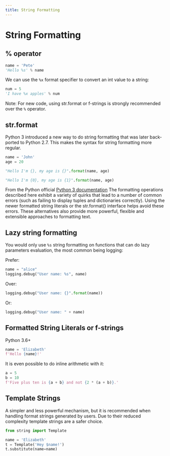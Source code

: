 ```yaml
---
title: String Formatting
---
```


# String Formatting

## % operator

```python
name = 'Pete'
'Hello %s' % name
```

We can use the `%x` format specifier to convert an int value to a string:

```python
num = 5
'I have %x apples' % num
```

Note: For new code, using str.format or f-strings is strongly recommended over the `%` operator.

## str.format

Python 3 introduced a new way to do string formatting that was later back-ported to Python 2.7. This makes the syntax for string formatting more regular.

```python
name = 'John'
age = 20

"Hello I'm {}, my age is {}".format(name, age)
```

```python
"Hello I'm {0}, my age is {1}".format(name, age)
```

<base-disclaimer>
  <base-disclaimer-title>
    From the Python official <a href="https://docs.python.org/3/library/stdtypes.html?highlight=sprintf#printf-style-string-formatting">Python 3 documentation</a>
  </base-disclaimer-title>
  <base-disclaimer-content>
    The formatting operations described here exhibit a variety of quirks that lead to a number of common errors (such as failing to display tuples and dictionaries correctly). Using the newer formatted string literals or the str.format() interface helps avoid these errors. These alternatives also provide more powerful, flexible and extensible approaches to formatting text.
  </base-disclaimer-content>
</base-disclaimer>

## Lazy string formatting

You would only use `%s` string formatting on functions that can do lazy parameters evaluation,
the most common being logging:

Prefer:

```python
name = "alice"
logging.debug("User name: %s", name)
```

Over:

```python
logging.debug("User name: {}".format(name))
```

Or:

```python
logging.debug("User name: " + name)
```

## Formatted String Literals or f-strings

Python 3.6+

```python
name = 'Elizabeth'
f'Hello {name}!'
```

It is even possible to do inline arithmetic with it:

```python
a = 5
b = 10
f'Five plus ten is {a + b} and not {2 * (a + b)}.'
```

## Template Strings

A simpler and less powerful mechanism, but it is recommended when handling format strings generated by users. Due to their reduced complexity template strings are a safer choice.

```python
from string import Template

name = 'Elizabeth'
t = Template('Hey $name!')
t.substitute(name=name)
```
